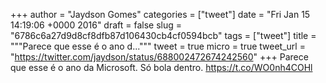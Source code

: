 
+++
author = "Jaydson Gomes"
categories = ["tweet"]
date = "Fri Jan 15 14:19:06 +0000 2016"
draft = false
slug = "6786c6a27d9d8cf8dfb87d106430cb4cf0594bcb"
tags = ["tweet"]
title = """Parece que esse é o ano d..."""
tweet = true
micro = true
tweet_url = "https://twitter.com/jaydson/status/688002472674242560"
+++
Parece que esse é o ano da Microsoft. Só bola dentro. https://t.co/WO0nh4COHl
